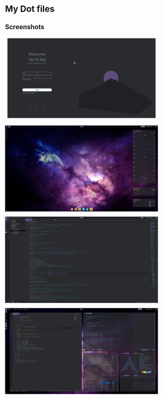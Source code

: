# My Dot files

## Screenshots

![login](sddm/themes/Space/preview.png)

![startup](screenshots/startup.png)

![code](screenshots/code.png)

![busy](screenshots/busy.png)
